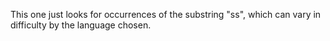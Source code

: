 This one just looks for occurrences of the substring "ss", which can vary in difficulty by the language chosen.

